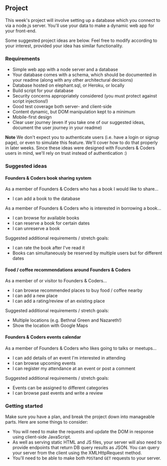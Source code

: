## Project

This week's project will involve setting up a database which you connect to via a node.js server. You'll use your data to make a dynamic web app for your front-end.

Some suggested project ideas are below. Feel free to modify according to your interest, provided your idea has similar functionality.


### Requirements

- Simple web app with a node server and a database
- Your database comes with a schema, which should be documented in your readme (along with any other architectural decisions)
- Database hosted on elephant.sql, or Heroku, or locally
- Build script for your database
- Security concerns appropriately considered (you must protect against script injections!)
- Good test coverage both server- and client-side
- Content dynamic, but DOM manipulation kept to a minimum
- Mobile-first design
- Clear user journey (even if you take one of our suggested ideas, document the user journey in your readme)

**Note**
We don't expect you to authenticate users (i.e. have a login or signup page), or even to simulate this feature. We'll cover how to do that properly in later weeks. Since these ideas were designed with Founders & Coders users in mind, we'll rely on trust instead of authentication :)



### Suggested ideas

#### Founders & Coders book sharing system

As a member of Founders & Coders who has a book I would like to share...
* I can add a book to the database

As a member of Founders & Coders who is interested in borrowing a book...
* I can browse for available books
* I can reserve a book for certain dates
* I can unreserve a book

Suggested additional requirements / stretch goals:
* I can rate the book after I've read it
* Books can simultaneously be reserved by multiple users but for different dates

#### Food / coffee recommendations around Founders & Coders

As a member of or visitor to Founders & Coders...
* I can browse recommended places to buy food / coffee nearby
* I can add a new place
* I can add a rating/review of an existing place

Suggested additional requirements / stretch goals:
* Multiple locations (e.g. Bethnal Green and Nazareth!)
* Show the location with Google Maps

#### Founders & Coders events calendar

As a member of Founders & Coders who likes going to talks or meetups...
* I can add details of an event I'm interested in attending
* I can browse upcoming events
* I can register my attendance at an event or post a comment

Suggested additional requirements / stretch goals:
* Events can be assigned to different categories
* I can browse past events and write a review


### Getting started

Make sure you have a plan, and break the project down into manageable parts. Here are some things to consider:
* You will need to make the requests and update the DOM in response using client-side JavaScript.
* As well as serving static HTML and JS files, your server will also need to provide endpoints that return DB query results as JSON. You can query your server from the client using the XMLHttpRequest method.
* You'll need to be able to make both ```POST```and ```GET``` requests to your server.
